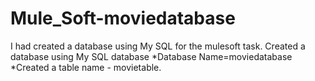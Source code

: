 # Mule_Soft-moviedatabase
I had created a database using My SQL for the mulesoft task.
Created a database using My SQL database *Database Name=moviedatabase *Created a table name - movietable.
